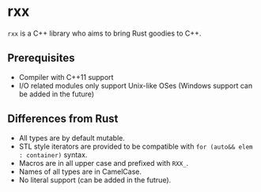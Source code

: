 # rxx

`rxx` is a C++ library who aims to bring Rust goodies to C++.

## Prerequisites

- Compiler with C++11 support
- I/O related modules only support Unix-like OSes (Windows support can be added in the future)

## Differences from Rust

- All types are by default mutable.
- STL style iterators are provided to be compatible with `for (auto&& elem : container)` syntax.
- Macros are in all upper case and prefixed with `RXX_`.
- Names of all types are in CamelCase.
- No literal support (can be added in the futrue).

